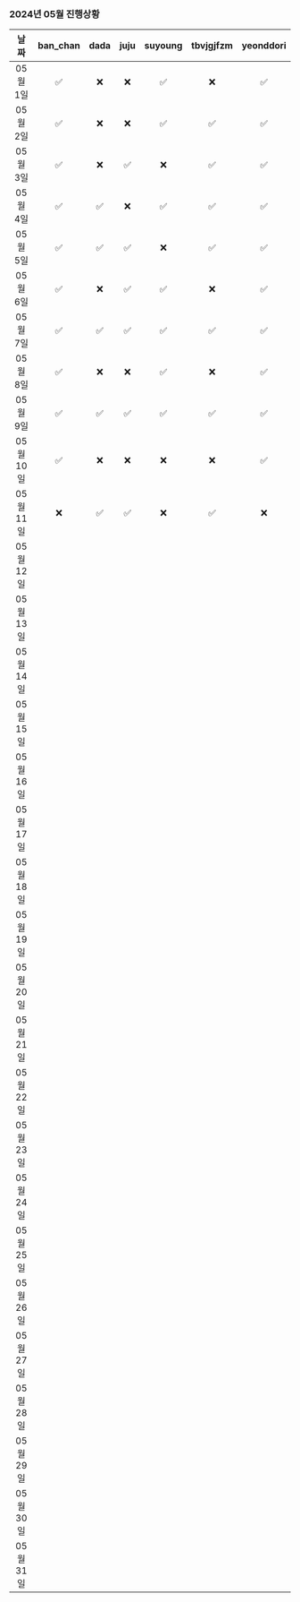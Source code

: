 ### 2024년 05월 진행상황
| 날짜 | ban_chan | dada | juju | suyoung | tbvjgjfzm | yeonddori |
|:---:|:---:|:---:|:---:|:---:|:---:|:---:|
| 05월 1일 | ✅ | ❌ | ❌ | ✅ | ❌ | ✅ |
| 05월 2일 | ✅ | ❌ | ❌ | ✅ | ✅ | ✅ |
| 05월 3일 | ✅ | ❌ | ✅ | ❌ | ✅ | ✅ |
| 05월 4일 | ✅ | ✅ | ❌ | ✅ | ✅ | ✅ |
| 05월 5일 | ✅ | ✅ | ✅ | ❌ | ✅ | ✅ |
| 05월 6일 | ✅ | ❌ | ✅ | ✅ | ❌ | ✅ |
| 05월 7일 | ✅ | ✅ | ✅ | ✅ | ✅ | ✅ |
| 05월 8일 | ✅ | ❌ | ❌ | ✅ | ❌ | ✅ |
| 05월 9일 | ✅ | ✅ | ✅ | ✅ | ✅ | ✅ |
| 05월 10일 | ✅ | ❌ | ❌ | ❌ | ❌ | ✅ |
| 05월 11일 | ❌ | ✅ | ✅ | ❌ | ✅ | ❌ |
| 05월 12일 | | | | | | |
| 05월 13일 | | | | | | |
| 05월 14일 | | | | | | |
| 05월 15일 | | | | | | |
| 05월 16일 | | | | | | |
| 05월 17일 | | | | | | |
| 05월 18일 | | | | | | |
| 05월 19일 | | | | | | |
| 05월 20일 | | | | | | |
| 05월 21일 | | | | | | |
| 05월 22일 | | | | | | |
| 05월 23일 | | | | | | |
| 05월 24일 | | | | | | |
| 05월 25일 | | | | | | |
| 05월 26일 | | | | | | |
| 05월 27일 | | | | | | |
| 05월 28일 | | | | | | |
| 05월 29일 | | | | | | |
| 05월 30일 | | | | | | |
| 05월 31일 | | | | | | |
